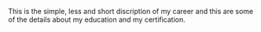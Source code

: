This is the simple, less and short discription of my career and this are some of the details about my education and my certification.
